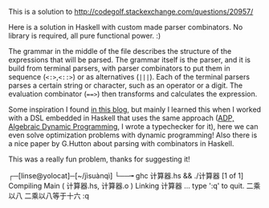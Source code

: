 This is a solution to http://codegolf.stackexchange.com/questions/20957/

Here is a solution in Haskell with custom made parser combinators. No library is required, all pure functional power. :)

The grammar in the middle of the file describes the structure of the expressions that will be parsed. The grammar itself is the parser, and it is build from terminal parsers, with parser combinators to put them in sequence (`<:>`,`<::>`) or as alternatives (`|||`). Each of the terminal parsers parses a certain string or character, such as an operator or a digit. The evaluation combinator (`==>`) then transforms and calculates the expression.

Some inspiration I found 
[in this blog][1], but mainly I learned this when I worked with a DSL embedded in Haskell that uses the same approach ([ADP, Algebraic Dynamic Programming][2], I wrote a typechecker for it), here we can even solve optimization problems with dynamic programming!
Also there is a nice paper by G.Hutton about parsing with combinators in Haskell.

This was a really fun problem, thanks for suggesting it!

  [1]: http://alephnullplex.appspot.com/blog/view/2010/01/12/lbach-1-introduction
  [2]: http://bibiserv.techfak.uni-bielefeld.de/adp/
  [3]: http://eprints.nottingham.ac.uk/221/1/parsing.pdf

┌─[linse@yolocat]─[~/jìsuànqì]
└──╼ ghc 计算器.hs && ./计算器
[1 of 1] Compiling Main             ( 计算器.hs, 计算器.o )
Linking 计算器 ...
type ':q' to quit.
二乘以八
二乘以八等于十六
:q
